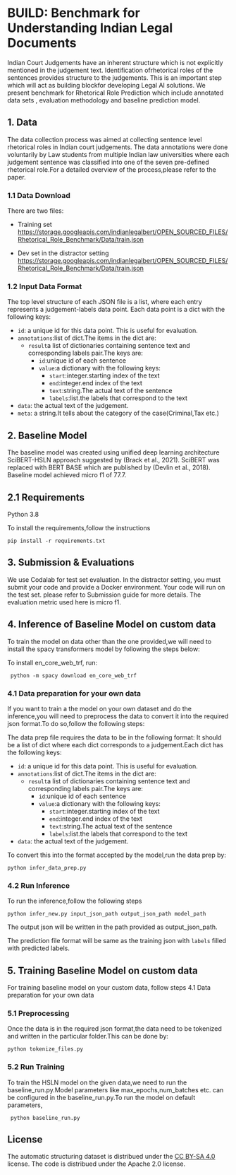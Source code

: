 # BUILD: Benchmark for Understanding Indian Legal Documents


Indian Court Judgements have an inherent structure which is not explicitly mentioned in the judgement text.  Identification ofrhetorical roles of the sentences provides structure to the judgements. This is an important step which will act as building blockfor developing Legal AI solutions. We present benchmark for Rhetorical Role Prediction which include annotated data sets , evaluation methodology and baseline prediction model.


## 1. Data
The data collection process was aimed at collecting sentence level rhetorical roles in Indian court judgements.
The data annotations were done voluntarily by Law students from multiple Indian law universities where each judgement sentence was 
classified  into one of the seven pre-defined rhetorical role.For a detailed overview of the process,please refer to the paper.

### 1.1 Data Download 


There are two  files:
- Training set https://storage.googleapis.com/indianlegalbert/OPEN_SOURCED_FILES/Rhetorical_Role_Benchmark/Data/train.json

- Dev set in the distractor setting 
https://storage.googleapis.com/indianlegalbert/OPEN_SOURCED_FILES/Rhetorical_Role_Benchmark/Data/train.json


### 1.2 Input Data Format

The top level structure of each JSON file is a list, where each entry represents a judgement-labels data point. Each data point is
a dict with the following keys:
- `id`: a unique id for this  data point. This is useful for evaluation.
- `annotations`:list of dict.The items in the dict are:
  - `result`a list of dictionaries containing sentence text and corresponding labels pair.The keys are:
    - `id`:unique id of each sentence
    - `value`:a dictionary with the following keys:
      - `start`:integer.starting index of the text
      - `end`:integer.end index of the text
      - `text`:string.The actual text of the sentence
      - `labels`:list.the labels that correspond to the text
- `data`: the actual text of the judgement.
- `meta`: a string.It tells about the category of the case(Criminal,Tax etc.)


## 2. Baseline Model
The baseline model was created using unified deep
learning architecture SciBERT-HSLN approach suggested by (Brack et al., 2021). SciBERT was replaced
with BERT BASE which are published by (Devlin et
al., 2018). Baseline model achieved micro f1 of 77.7.

## 2.1 Requirements

Python 3.8

To install the requirements,follow the instructions
```
pip install -r requirements.txt
```

## 3. Submission & Evaluations
We use Codalab for test set evaluation. In the distractor setting, you must submit your code and provide a Docker environment. Your code will run on the test set. please refer to Submission guide for more details. 
The evaluation metric used here is micro f1.

## 4. Inference of Baseline Model on custom data

To train the model on data other than the one provided,we will need to install the spacy transformers model
by following the steps below:

To install en_core_web_trf, run:
```
 python -m spacy download en_core_web_trf
```


### 4.1 Data preparation for  your own  data

If you want to train a the model on your own dataset and do the inference,you will need to preprocess the data to convert it 
into the required json format.To do so,follow the following steps:

The data prep file requires the data to be in the following format:
It should be a list of dict where each dict corresponds to a judgement.Each dict has the following keys:
- `id`: a unique id for this  data point. This is useful for evaluation.
- `annotations`:list of dict.The items in the dict are:
  - `result`a list of dictionaries containing sentence text and corresponding labels pair.The keys are:
    - `id`:unique id of each sentence
    - `value`:a dictionary with the following keys:
      - `start`:integer.starting index of the text
      - `end`:integer.end index of the text
      - `text`:string.The actual text of the sentence
      - `labels`:list.the labels that correspond to the text
- `data`: the actual text of the judgement.

To convert this into the format accepted by the model,run the data prep by:
```
python infer_data_prep.py
```

### 4.2 Run Inference

To run the inference,follow the following steps
```
python infer_new.py input_json_path output_json_path model_path

```
The output json will be written in the path provided as output_json_path.

The prediction file format will be same as the training json with `labels` filled with predicted labels.


## 5. Training Baseline Model on custom data
For training baseline model on your custom data, follow steps  4.1 Data preparation for  your own  data

### 5.1 Preprocessing
  Once the data is in the required json format,the data need to be tokenized and written in the
  particular folder.This can be done by:
  ```
  python tokenize_files.py
  ```
  
### 5.2 Run Training
  
  To train the HSLN model on the given data,we need to run the baseline_run.py.Model parameters like
max_epochs,num_batches etc. can be configured in the  baseline_run.py.To run the model on default parameters,
  ```
   python baseline_run.py 
  ```
  


## License
The automatic structuring dataset is distribued under the [CC BY-SA 4.0](http://creativecommons.org/licenses/by-sa/4.0/legalcode) license.
The code is distribued under the Apache 2.0 license.


